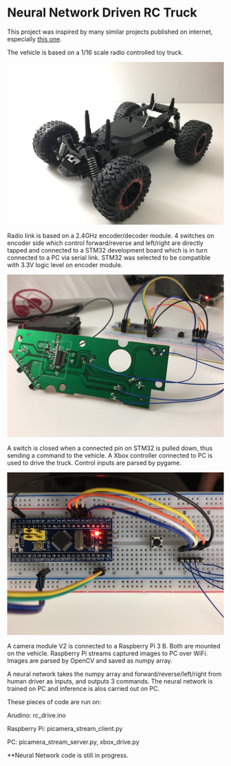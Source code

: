 # Neural Network Driven RC Truck

This project was inspired by many similar projects published on internet, especially <a href = 'https://github.com/hamuchiwa/AutoRCCar'>this one</a>.

The vehicle is based on a 1/16 scale radio controlled toy truck. 

<p align="center">
  <img src="https://github.com/yff-001/nn-truck/blob/master/IMG_2239.JPG" width="1000" title="1/16 RC Truck">
</p>

Radio link is based on a 2.4GHz encoder/decoder module. 4 switches on encoder side which control forward/reverse and left/right are directly tapped and connected to a STM32 development board which is in turn connected to a PC via serial link. STM32 was selected to be compatible with 3.3V logic level on encoder module.

<p align="center">
  <img src="https://github.com/yff-001/nn-truck/blob/master/IMG_2181.JPG" width="1000" title="RC Truck Tx">
</p>

A switch is closed when a connected pin on STM32 is pulled down, thus sending a command to the vehicle. A Xbox controller connected to PC is used to drive the truck. Control inputs are parsed by pygame.

<p align="center">
  <img src="https://github.com/yff-001/nn-truck/blob/master/IMG_2213.jpg" width="1000" title="STM32 Connected to PC via FTDI">
</p>

A camera module V2 is connected to a Raspberry Pi 3 B. Both are mounted on the vehicle. Raspberry Pi streams captured images to PC over WiFi. Images are parsed by OpenCV and saved as numpy array.

A neural network takes the numpy array and forward/reverse/left/right from human driver as inputs, and outputs 3 commands. The neural network is trained on PC and inference is alos carried out on PC.

These pieces of code are run on:

Arudino: rc_drive.ino

Raspberry Pi: picamera_stream_client.py

PC: picamera_stream_server.py, xbox_drive.py

**Neural Network code is still in progress.
